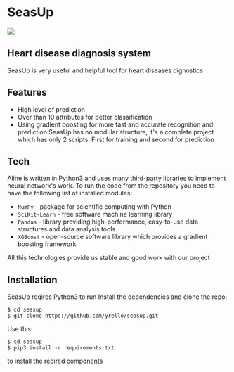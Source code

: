# SeasUp
![](https://i.imgur.com/mlZBlpH.png)
## Heart disease diagnosis system</h2>
SeasUp is very useful and helpful tool for heart diseases dignostics

## Features
* High level of prediction
* Over than 10 attributes for better classification
* Using gradient boosting for more fast and accurate recognition and prediction
SeasUp has no modular structure, it's a complete project which has only 2 scripts. First for training and second for prediction

## Tech
Aline is written in Python3 and uses many third-party libraries to implement neural network's work. To run the code from the repository you need to have the following list of installed modules:
* `NumPy` - package for scientific computing with Python
* `SciKit-Learn` - free software machine learning library
* `Pandas` - library providing high-performance, easy-to-use data structures and data analysis tools
* `XGBoost` - open-source software library which provides a gradient boosting framework

All this technologies provide us stable and good work with our project

## Installation
SeasUp reqires Python3 to run
Install the dependencies and clone the repo:
```
$ cd seasup
$ git clone https://github.com/yrello/seasup.git
```
Use this:
```
$ cd seasup 
$ pip3 install -r requirements.txt
```
to install the reqired components
